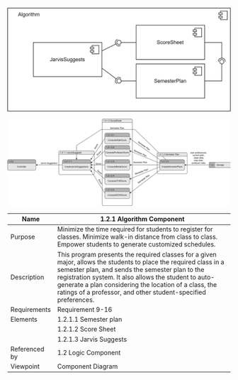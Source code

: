 ![Algorithm Component](TeamTwoFiles/AlgorithmComponentDiagram.svg)

![Algorithm Component](TeamTwoFiles/AlgorithmDataFlowDiagram.svg)

| Name | 1.2.1 Algorithm Component |
| ----------- | ----------- |
| Purpose | Minimize the time required for students to register for classes. Minimize walk-in distance from class to class. Empower students to generate customized schedules.  |
| Description | This program presents the required classes for a given major, allows the students to place the required class in a semester plan, and sends the semester plan to the registration system. It also allows the student to auto-generate a plan considering the location of a class, the ratings of a professor, and other student-specified preferences. |
| Requirements | Requirement 9-16 |
| Elements | 1.2.1.1 Semester plan |
|  | 1.2.1.2 Score Sheet |
|  | 1.2.1.3 Jarvis Suggests  |
| Referenced by | 1.2 Logic Component  |
| Viewpoint | Component Diagram |
